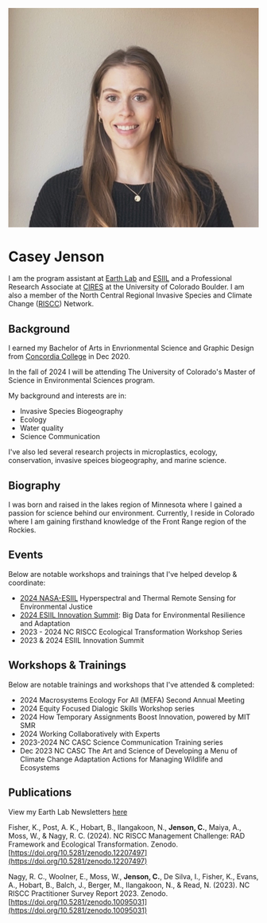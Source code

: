 ![profile image of Casey Jenson](img/Casey_Jenson_ESIIL.jpg "Casey Jenson")

# Casey Jenson

I am the program assistant at [Earth Lab](https://earthlab.colorado.edu/our-team/casey-jenson) and [ESIIL](https://esiil.org/) and a Professional Research Associate at [CIRES](https://cires.colorado.edu/) at the University of Colorado Boulder. I am also a member of the North Central Regional Invasive Species and Climate Change ([RISCC](https://nc-riscc.org/)) Network.

## Background
I earned my Bachelor of Arts in Envrionmental Science and Graphic Design from [Concordia College](https://www.concordiacollege.edu/) in Dec 2020. 

In the fall of 2024 I will be attending The University of Colorado's Master of Science in Environmental Sciences program. 

My background and interests are in: 
- Invasive Species Biogeography
- Ecology
- Water quality
- Science Communication

I've also led several research projects in microplastics, ecology, conservation, invasive speices biogeography, and marine science. 

## Biography
I was born and raised in the lakes region of Minnesota where I gained a passion for science behind our environment. Currently, I reside in Colorado where I am gaining firsthand knowledge of the Front Range region of the Rockies. 

## Events
Below are notable workshops and trainings that I've helped develop & coordinate:
- [2024 NASA-ESIIL](https://esiil.org/hyr-sense) Hyperspectral and Thermal Remote Sensing for Environmental Justice
- [2024 ESIIL Innovation Summit](https://esiil.org/innovation-summit): Big Data for Environmental Resilience and Adaptation 
- 2023 - 2024 NC RISCC Ecological Transformation Workshop Series
- 2023 & 2024 ESIIL Innovation Summit

## Workshops & Trainings
Below are notable trainings and workshops that I've attended & completed:
- 2024 Macrosystems Ecology For All (MEFA) Second Annual Meeting
- 2024 Equity Focused Dialogic Skills Workshop series
- 2024 How Temporary Assignments Boost Innovation, powered by MIT SMR
- 2024 Working Collaboratively with Experts
- 2023-2024 NC CASC Science Communication Training series
- Dec 2023 NC CASC The Art and Science of Developing a Menu of Climate Change Adaptation Actions for Managing Wildlife and Ecosystems


## Publications
View my Earth Lab Newsletters [here](https://earthlab.colorado.edu/engage/newsletter)

Fisher, K., Post, A. K., Hobart, B., Ilangakoon, N., **Jenson, C.**, Maiya, A., Moss, W., & Nagy, R. C. (2024). NC RISCC Management Challenge: RAD Framework and Ecological Transformation. Zenodo. [https://doi.org/10.5281/zenodo.12207497](https://doi.org/10.5281/zenodo.12207497)

Nagy, R. C., Woolner, E., Moss, W., **Jenson, C.**, De Silva, I., Fisher, K., Evans, A., Hobart, B., Balch, J., Berger, M., Ilangakoon, N., & Read, N. (2023). NC RISCC Practitioner Survey Report 2023. Zenodo. [https://doi.org/10.5281/zenodo.10095031](https://doi.org/10.5281/zenodo.10095031)
